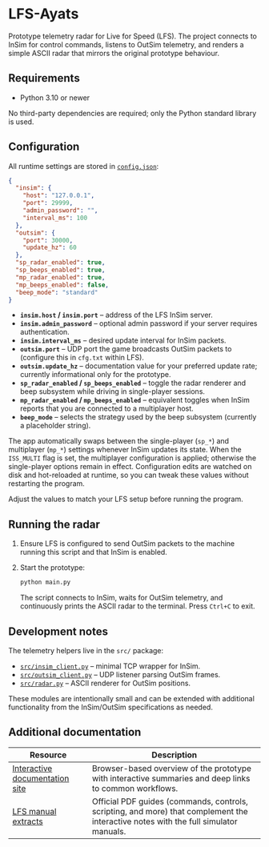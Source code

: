 # LFS-Ayats

Prototype telemetry radar for Live for Speed (LFS).  The project connects to
InSim for control commands, listens to OutSim telemetry, and renders a simple
ASCII radar that mirrors the original prototype behaviour.

## Requirements

* Python 3.10 or newer

No third-party dependencies are required; only the Python standard library is
used.

## Configuration

All runtime settings are stored in [`config.json`](config.json):

```json
{
  "insim": {
    "host": "127.0.0.1",
    "port": 29999,
    "admin_password": "",
    "interval_ms": 100
  },
  "outsim": {
    "port": 30000,
    "update_hz": 60
  },
  "sp_radar_enabled": true,
  "sp_beeps_enabled": true,
  "mp_radar_enabled": true,
  "mp_beeps_enabled": false,
  "beep_mode": "standard"
}
```

* **`insim.host` / `insim.port`** – address of the LFS InSim server.
* **`insim.admin_password`** – optional admin password if your server requires
  authentication.
* **`insim.interval_ms`** – desired update interval for InSim packets.
* **`outsim.port`** – UDP port the game broadcasts OutSim packets to (configure
  this in `cfg.txt` within LFS).
* **`outsim.update_hz`** – documentation value for your preferred update rate;
  currently informational only for the prototype.
* **`sp_radar_enabled` / `sp_beeps_enabled`** – toggle the radar renderer and
  beep subsystem while driving in single-player sessions.
* **`mp_radar_enabled` / `mp_beeps_enabled`** – equivalent toggles when InSim
  reports that you are connected to a multiplayer host.
* **`beep_mode`** – selects the strategy used by the beep subsystem (currently a
  placeholder string).

The app automatically swaps between the single-player (`sp_*`) and
multiplayer (`mp_*`) settings whenever InSim updates its state. When the
`ISS_MULTI` flag is set, the multiplayer configuration is applied; otherwise the
single-player options remain in effect. Configuration edits are watched on disk
and hot-reloaded at runtime, so you can tweak these values without restarting
the program.

Adjust the values to match your LFS setup before running the program.

## Running the radar

1. Ensure LFS is configured to send OutSim packets to the machine running this
   script and that InSim is enabled.
2. Start the prototype:

   ```bash
   python main.py
   ```

   The script connects to InSim, waits for OutSim telemetry, and continuously
   prints the ASCII radar to the terminal. Press `Ctrl+C` to exit.

## Development notes

The telemetry helpers live in the `src/` package:

* [`src/insim_client.py`](src/insim_client.py) – minimal TCP wrapper for InSim.
* [`src/outsim_client.py`](src/outsim_client.py) – UDP listener parsing OutSim
  frames.
* [`src/radar.py`](src/radar.py) – ASCII renderer for OutSim positions.

These modules are intentionally small and can be extended with additional
functionality from the InSim/OutSim specifications as needed.

## Additional documentation

| Resource | Description |
| --- | --- |
| [Interactive documentation site](docs/site/index.html) | Browser-based overview of the prototype with interactive summaries and deep links to common workflows. |
| [LFS manual extracts](docs/) | Official PDF guides (commands, controls, scripting, and more) that complement the interactive notes with the full simulator manuals. |
